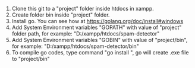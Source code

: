 1. Clone this git to a "project" folder inside htdocs in xampp.
2. Create folder bin inside "project" folder.
3. Install go. You can see how at https://golang.org/doc/install#windows
4. Add System Environment variables "GOPATH" with value of "project" folder path, for example: "D:/xampp/htdocs/spam-detector"
5. Add System Environment variables "GOBIN" with value of "project/bin", for example: "D:/xampp/htdocs/spam-detector/bin"
6. To compile go codes, type command "go install <package-name>", go will create .exe file to "project/bin"